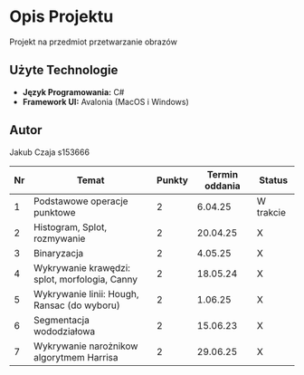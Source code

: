 # Opis Projektu

Projekt na przedmiot przetwarzanie obrazów

## Użyte Technologie

-   **Język Programowania:** C#
-   **Framework UI:** Avalonia (MacOS i Windows)

## Autor

Jakub Czaja s153666

| Nr  | Temat                                         | Punkty | Termin oddania | Status    |
| --- | --------------------------------------------- | ------ | -------------- | --------- |
| 1   | Podstawowe operacje punktowe                  | 2      | 6.04.25        | W trakcie |
| 2   | Histogram, Splot, rozmywanie                  | 2      | 20.04.25       | X         |
| 3   | Binaryzacja                                   | 2      | 4.05.25        | X         |
| 4   | Wykrywanie krawędzi: splot, morfologia, Canny | 2      | 18.05.24       | X         |
| 5   | Wykrywanie linii: Hough, Ransac (do wyboru)   | 2      | 1.06.25        | X         |
| 6   | Segmentacja wododziałowa                      | 2      | 15.06.23       | X         |
| 7   | Wykrywanie narożnikow algorytmem Harrisa      | 2      | 29.06.25       | X         |
